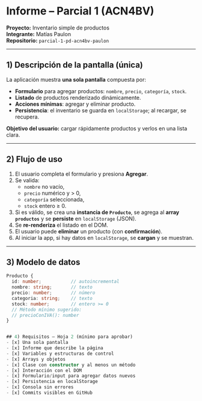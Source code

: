 # Informe – Parcial 1 (ACN4BV)
**Proyecto:** Inventario simple de productos  
**Integrante:** Matías Paulon  
**Repositorio:** `parcial-1-pd-acn4bv-paulon`

---

## 1) Descripción de la pantalla (única)
La aplicación muestra **una sola pantalla** compuesta por:
- **Formulario** para agregar productos: `nombre`, `precio`, `categoría`, `stock`.
- **Listado** de productos renderizado dinámicamente.
- **Acciones mínimas**: agregar y eliminar producto.
- **Persistencia**: el inventario se guarda en `localStorage`; al recargar, se recupera.

**Objetivo del usuario:** cargar rápidamente productos y verlos en una lista clara.

---

## 2) Flujo de uso
1. El usuario completa el formulario y presiona **Agregar**.
2. Se valida:
   - `nombre` no vacío,
   - `precio` numérico y > 0,
   - `categoría` seleccionada,
   - `stock` entero ≥ 0.
3. Si es válido, se crea una **instancia de `Producto`**, se agrega al **array `productos`** y se **persiste** en `localStorage` (JSON).
4. Se **re-renderiza** el listado en el DOM.
5. El usuario puede **eliminar** un producto (con **confirmación**).
6. Al iniciar la app, si hay datos en `localStorage`, se **cargan** y se muestran.

---

## 3) Modelo de datos
```ts
Producto {
  id: number;           // autoincremental
  nombre: string;       // texto
  precio: number;       // número
  categoria: string;    // texto
  stock: number;        // entero >= 0
  // Método mínimo sugerido:
  // precioConIVA(): number
}


## 4) Requisitos – Hoja 2 (mínimo para aprobar)
- [x] Una sola pantalla
- [x] Informe que describe la página
- [x] Variables y estructuras de control
- [x] Arrays y objetos
- [x] Clase con constructor y al menos un método
- [x] Interacción con el DOM
- [x] Formulario/input para agregar datos nuevos
- [x] Persistencia en localStorage
- [x] Consola sin errores
- [x] Commits visibles en GitHub


